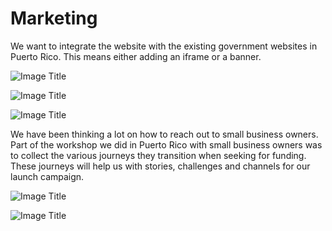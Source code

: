 # Marketing

We want to integrate the website with the existing government websites in Puerto Rico. This means either adding an iframe or a banner.


![Image Title](http://cl.ly/XkPl/espanol_728x90.png)

![Image Title](http://cl.ly/XkIr/espanol_300x250.png)

![Image Title](http://cl.ly/Xk4S/espanol_292x902.png)


We have been thinking a lot on how to reach out to small business owners.
Part of the workshop we did in Puerto Rico with small business owners was to collect the various journeys they transition when seeking for funding. These journeys will help us with stories, challenges and channels for our launch campaign.


![Image Title](http://cl.ly/XBi9/IMG_0165.jpg)

![Image Title](http://cl.ly/XBPe/IMG_0157.jpg)




